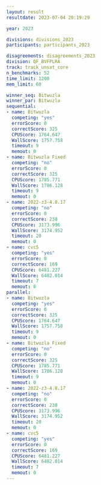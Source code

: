 ```yaml
---
layout: result
resultdate: 2023-07-04 20:19:29

year: 2023

divisions: divisions_2023
participants: participants_2023

disagreements: disagreements_2023
division: QF_BVFPLRA
track: track_unsat_core
n_benchmarks: 52
time_limit: 1200
mem_limit: 60

winner_seq: Bitwuzla
winner_par: Bitwuzla
sequential:
- name: Bitwuzla
  competing: "yes"
  errorScore: 0
  correctScore: 325
  CPUScore: 1764.647
  WallScore: 1757.758
  timeout: 9
  memout: 0
- name: Bitwuzla Fixed
  competing: "no"
  errorScore: 0
  correctScore: 325
  CPUScore: 1785.771
  WallScore: 1786.128
  timeout: 9
  memout: 0
- name: 2022-z3-4.8.17
  competing: "no"
  errorScore: 0
  correctScore: 238
  CPUScore: 3173.996
  WallScore: 3174.952
  timeout: 20
  memout: 0
- name: cvc5
  competing: "yes"
  errorScore: 0
  correctScore: 169
  CPUScore: 6481.227
  WallScore: 6482.014
  timeout: 7
  memout: 0
parallel:
- name: Bitwuzla
  competing: "yes"
  errorScore: 0
  correctScore: 325
  CPUScore: 1764.647
  WallScore: 1757.758
  timeout: 9
  memout: 0
- name: Bitwuzla Fixed
  competing: "no"
  errorScore: 0
  correctScore: 325
  CPUScore: 1785.771
  WallScore: 1786.128
  timeout: 9
  memout: 0
- name: 2022-z3-4.8.17
  competing: "no"
  errorScore: 0
  correctScore: 238
  CPUScore: 3173.996
  WallScore: 3174.952
  timeout: 20
  memout: 0
- name: cvc5
  competing: "yes"
  errorScore: 0
  correctScore: 169
  CPUScore: 6481.227
  WallScore: 6482.014
  timeout: 7
  memout: 0
---
```

